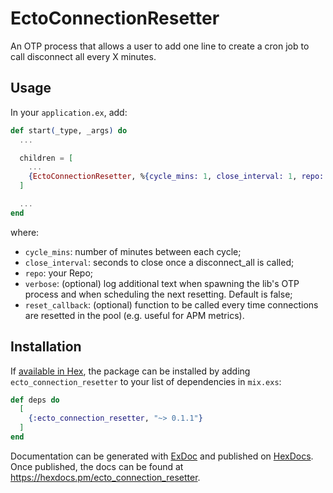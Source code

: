 # EctoConnectionResetter

An OTP process that allows a user to add one line to create a cron job to call disconnect all every X minutes. 

## Usage

In your `application.ex`, add:

```elixir
def start(_type, _args) do
  ...

  children = [
    ...
    {EctoConnectionResetter, %{cycle_mins: 1, close_interval: 1, repo: YourRepo}}
  ]

  ...
end
```

where:

- `cycle_mins`: number of minutes between each cycle;
- `close_interval`: seconds to close once a disconnect_all is called;
- `repo`: your Repo;
- `verbose`: (optional) log additional text when spawning the lib's OTP process and when scheduling the next resetting. Default is false;
- `reset_callback`: (optional) function to be called every time connections are resetted in the pool (e.g. useful for APM metrics).

## Installation

If [available in Hex](https://hex.pm/docs/publish), the package can be installed
by adding `ecto_connection_resetter` to your list of dependencies in `mix.exs`:

```elixir
def deps do
  [
    {:ecto_connection_resetter, "~> 0.1.1"}
  ]
end
```

Documentation can be generated with [ExDoc](https://github.com/elixir-lang/ex_doc)
and published on [HexDocs](https://hexdocs.pm). Once published, the docs can
be found at <https://hexdocs.pm/ecto_connection_resetter>.

